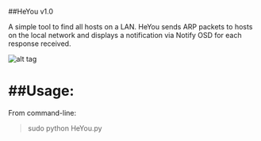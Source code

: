 ##HeYou v1.0

A simple tool to find all hosts on a LAN.
HeYou sends ARP packets to hosts on the local network and displays a notification via Notify OSD for each response received.


![alt tag](https://raw.github.com/slacknux/HeYou/master/HeYou.jpg)


##Usage:
======

From command-line:

> sudo python HeYou.py

